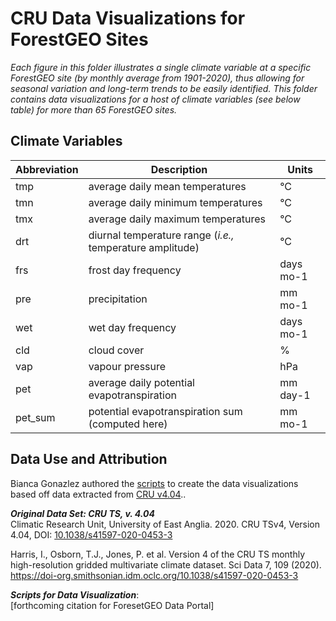 # CRU Data Visualizations for ForestGEO Sites

<i>Each figure in this folder illustrates a single climate variable at a specific ForestGEO site (by monthly average from 1901-2020), thus allowing for seasonal variation and long-term trends to be easily identified.  This folder contains data visualizations for a host of climate variables (see below table) for more than 65 ForestGEO sites.</i>

## Climate Variables
Abbreviation	| Description	| Units
--|--|--
tmp	| average daily mean temperatures	|°C
tmn	| 	average daily minimum temperatures	| 	°C
tmx		| average daily maximum temperatures	| 	°C
drt		| diurnal temperature range	(*i.e.,* temperature amplitude)	| °C
frs		| frost day frequency	| days  mo-1
pre	| 	precipitation		| mm mo-1
wet		| wet day frequency	|  days	mo-1
cld		| cloud cover		| %
vap		| vapour pressure		| hPa
pet		| average daily potential evapotranspiration 	| 	mm day-1
pet_sum		| potential evapotranspiration sum (computed here)	| 	mm mo-1


## Data Use and Attribution
Bianca Gonazlez authored the [scripts](https://github.com/forestgeo/Climate/tree/master/Climate_Data/CRU/scripts/CRU_viz_tool) to create the data visualizations based off data extracted from [CRU v4.04](https://github.com/forestgeo/Climate/tree/master/Climate_Data/CRU/CRU_v4_04)..

<i><b>Original Data Set: CRU TS, v. 4.04</i></b>  
Climatic Research Unit, University of East Anglia.  2020.  CRU TSv4, Version 4.04, DOI: [10.1038/s41597-020-0453-3](https://doi.org/10.1038/s41597-020-0453-3)

Harris, I., Osborn, T.J., Jones, P. et al. Version 4 of the CRU TS monthly high-resolution gridded multivariate climate dataset. Sci Data 7, 109 (2020). https://doi-org.smithsonian.idm.oclc.org/10.1038/s41597-020-0453-3


<i><b>Scripts for Data Visualization</i></b>:  
[forthcoming citation for ForesetGEO Data Portal]


